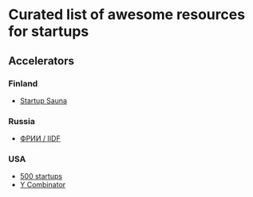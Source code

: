 # Curated list of awesome resources for startups

## Accelerators

### Finland

* [Startup Sauna](http://startupsauna.com)

### Russia

* [ФРИИ / IIDF](http://www.iidf.ru/)

### USA

* [500 startups](http://500.co)
* [Y Combinator](https://www.ycombinator.com)
